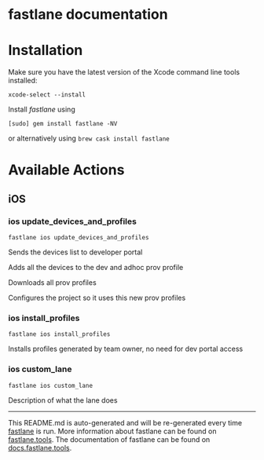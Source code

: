 fastlane documentation
================
# Installation

Make sure you have the latest version of the Xcode command line tools installed:

```
xcode-select --install
```

Install _fastlane_ using
```
[sudo] gem install fastlane -NV
```
or alternatively using `brew cask install fastlane`

# Available Actions
## iOS
### ios update_devices_and_profiles
```
fastlane ios update_devices_and_profiles
```
Sends the devices list to developer portal

Adds all the devices to the dev and adhoc prov profile

Downloads all prov profiles

Configures the project so it uses this new prov profiles
### ios install_profiles
```
fastlane ios install_profiles
```
Installs profiles generated by team owner, no need for dev portal access
### ios custom_lane
```
fastlane ios custom_lane
```
Description of what the lane does

----

This README.md is auto-generated and will be re-generated every time [fastlane](https://fastlane.tools) is run.
More information about fastlane can be found on [fastlane.tools](https://fastlane.tools).
The documentation of fastlane can be found on [docs.fastlane.tools](https://docs.fastlane.tools).
